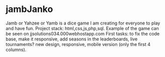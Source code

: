 # jambJanko
Jamb or Yahzee or Yamb is a dice game I am creating for everyone to play and have fun.
Project stack: html,css,js,php,sql.
Example of the game can be seen on jjsolutions034.000webhostapp.com
First tasks:
 to fix the code base,
 make it responsive,
 add seasons in the leaderboards,
 live tournaments?
 new design,
 responsive,
 mobile version (only the first 4 columns).
